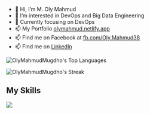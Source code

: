 
- 👋 Hi, I’m M. Oly Mahmud
- 👀 I’m interested in DevOps and Big Data Engineering
- 🌱 Currently focusing on DevOps
- 📫 My Portfolio [olymahmud.netlify.app](https://olymahmud.netlify.app)
- 📫 Find me on Facebook at [fb.com/Oly.Mahmud38](https://www.fb.com/Oly.Mahmud38)
- 📫 Find me on [LinkedIn](https://www.linkedin.com/in/olymahmud/)

![OlyMahmudMugdho's Top Languages](https://github-readme-stats.vercel.app/api/top-langs/?username=OlyMahmudMugdho&theme=gruvbox&show_icons=true&hide_border=true&layout=compact)

![OlyMahmudMugdho's Streak](https://github-readme-streak-stats.herokuapp.com/?user=OlyMahmudMugdho&theme=gruvbox&hide_border=true)

## My Skills

 ![](https://skillicons.dev/icons?i=c,cpp,cs,java,kotlin,python,javascript,react,nodejs,express,mongo,postgres,mysql,linux&theme=dark)
